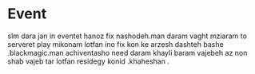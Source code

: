# Event
slm dara jan in eventet hanoz fix nashodeh.man daram vaght mziaram to serveret play mikonam lotfan ino fix kon ke arzesh dashteh bashe .blackmagic.man achiventasho need daram khayli baram vajebeh az non shab vajeb tar lotfan residegy konid .khaheshan .
